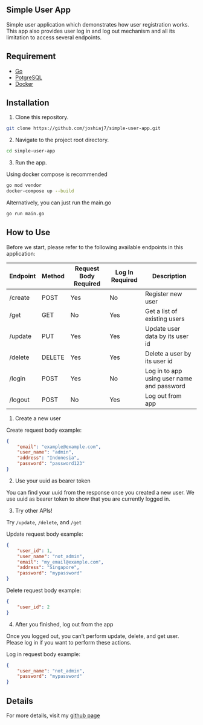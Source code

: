 ## Simple User App
Simple user application which demonstrates how user registration works. This app also provides user log in and log out mechanism and all its limitation to access several endpoints.

## Requirement

- [Go](https://golang.org/)
- [PotgreSQL](https://www.postgresql.org/)
- [Docker](https://www.docker.com/)

## Installation

1. Clone this repository.

```sh
git clone https://github.com/joshiaj7/simple-user-app.git
```

2. Navigate to the project root directory.

```sh
cd simple-user-app
```

3. Run the app.

Using docker compose is recommended
```sh
go mod vendor
docker-compose up --build
```

Alternatively, you can just run the main.go
```sh
go run main.go
```

## How to Use

Before we start, please refer to the following available endpoints in this application:

|  Endpoint  | Method | Request Body Required | Log In Required | Description                                |
| ---------- | ------ | --------------------- | --------------- | ------------------------------------------ |
| /create    | POST   | Yes                   | No              | Register new user                          |
| /get       | GET    | No                    | Yes             | Get a list of existing users               |
| /update    | PUT    | Yes                   | Yes             | Update user data by its user id            |
| /delete    | DELETE | Yes                   | Yes             | Delete a user by its user id               |
| /login     | POST   | Yes                   | No              | Log in to app using user name and password |
| /logout    | POST   | No                    | Yes             | Log out from app                           |


1. Create a new user

Create request body example:
```json
{
    "email": "example@example.com",
    "user_name": "admin",
    "address": "Indonesia",
    "password": "password123"
}
```

2. Use your uuid as bearer token

You can find your uuid from the response once you created a new user. We use uuid as bearer token to show that you are currently logged in.

3. Try other APIs!

Try `/update`, `/delete`, and `/get`

Update request body example:
```json
{
    "user_id": 1,
    "user_name": "not_admin",
    "email": "my_email@example.com",
    "address": "Singapore",
    "password": "mypassword"
}
```

Delete request body example:
```json
{
    "user_id": 2
}
```

4. After you finished, log out from the app

Once you logged out, you can't perform update, delete, and get user. Please log in if you want to perform these actions.

Log in request body example:
```json
{
    "user_name": "not_admin",
    "password": "mypassword"
}
```

## Details

For more details, visit my [github page](https://github.com/joshiaj7/simple-user-app)